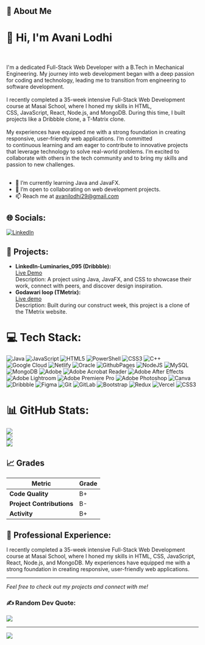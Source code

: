 ## 🚀 About Me
<h1>👋 Hi, I'm Avani Lodhi</h1><br><br> I'm a dedicated Full-Stack Web Developer with a B.Tech in Mechanical Engineering. My journey into web development began with a deep passion for coding and technology, leading me to transition from engineering to software development. <br><br>I recently completed a 35-week intensive Full-Stack Web Development course at Masai School, where I honed my skills in HTML, <br>CSS, JavaScript, React, Node.js, and MongoDB. During this time, I built projects like a Dribbble clone, a T-Matrix clone. <br><br>My experiences have equipped me with a strong foundation in creating responsive, user-friendly web applications. I’m committed <br>to continuous learning and am eager to contribute to innovative projects that leverage technology to solve real-world problems. I’m excited to collaborate with others in the tech community and to bring my skills and passion to new challenges. </br></br>

- 🌱 I’m currently learning Java and JavaFX.
- 💼 I’m open to collaborating on web development projects.
- 📫 Reach me at [avanilodhi29@gmail.com](mailto:avanilodhi29@gmail.com)


## 🌐 Socials:
[![LinkedIn](https://img.shields.io/badge/LinkedIn-%230077B5.svg?logo=linkedin&logoColor=white)](https://linkedin.com/in/https://www.linkedin.com/in/avani-lodhi/) 

## 🧩 Projects:
- **LinkedIn-Luminaries_095 (Dribbble):** </br>
      [Live Demo](https://dribbling-theta.vercel.app/) </br>
      Description: A project using Java, JavaFX, and CSS  to showcase their work, connect with peers, and discover design inspiration.
  </br>
- **Godawari loop (TMetrix):** </br>
    [Live demo](https://t-matrix.netlify.app/) </br>
    Description: Built during our construct week, this project is a clone of the TMetrix website.

# 💻 Tech Stack:
![Java](https://img.shields.io/badge/java-%23ED8B00.svg?style=for-the-badge&logo=openjdk&logoColor=white) ![JavaScript](https://img.shields.io/badge/javascript-%23323330.svg?style=for-the-badge&logo=javascript&logoColor=%23F7DF1E) ![HTML5](https://img.shields.io/badge/html5-%23E34F26.svg?style=for-the-badge&logo=html5&logoColor=white) ![PowerShell](https://img.shields.io/badge/PowerShell-%235391FE.svg?style=for-the-badge&logo=powershell&logoColor=white) ![CSS3](https://img.shields.io/badge/css3-%231572B6.svg?style=for-the-badge&logo=css3&logoColor=white) ![C++](https://img.shields.io/badge/c++-%2300599C.svg?style=for-the-badge&logo=c%2B%2B&logoColor=white) ![Google Cloud](https://img.shields.io/badge/GoogleCloud-%234285F4.svg?style=for-the-badge&logo=google-cloud&logoColor=white) ![Netlify](https://img.shields.io/badge/netlify-%23000000.svg?style=for-the-badge&logo=netlify&logoColor=#00C7B7) ![Oracle](https://img.shields.io/badge/Oracle-F80000?style=for-the-badge&logo=oracle&logoColor=white) ![GithubPages](https://img.shields.io/badge/github%20pages-121013?style=for-the-badge&logo=github&logoColor=white) ![NodeJS](https://img.shields.io/badge/node.js-6DA55F?style=for-the-badge&logo=node.js&logoColor=white) ![MySQL](https://img.shields.io/badge/mysql-4479A1.svg?style=for-the-badge&logo=mysql&logoColor=white) ![MongoDB](https://img.shields.io/badge/MongoDB-%234ea94b.svg?style=for-the-badge&logo=mongodb&logoColor=white) ![Adobe](https://img.shields.io/badge/adobe-%23FF0000.svg?style=for-the-badge&logo=adobe&logoColor=white) ![Adobe Acrobat Reader](https://img.shields.io/badge/Adobe%20Acrobat%20Reader-EC1C24.svg?style=for-the-badge&logo=Adobe%20Acrobat%20Reader&logoColor=white) ![Adobe After Effects](https://img.shields.io/badge/Adobe%20After%20Effects-9999FF.svg?style=for-the-badge&logo=Adobe%20After%20Effects&logoColor=white) ![Adobe Lightroom](https://img.shields.io/badge/Adobe%20Lightroom-31A8FF.svg?style=for-the-badge&logo=Adobe%20Lightroom&logoColor=white) ![Adobe Premiere Pro](https://img.shields.io/badge/Adobe%20Premiere%20Pro-9999FF.svg?style=for-the-badge&logo=Adobe%20Premiere%20Pro&logoColor=white) ![Adobe Photoshop](https://img.shields.io/badge/adobe%20photoshop-%2331A8FF.svg?style=for-the-badge&logo=adobe%20photoshop&logoColor=white) ![Canva](https://img.shields.io/badge/Canva-%2300C4CC.svg?style=for-the-badge&logo=Canva&logoColor=white) ![Dribbble](https://img.shields.io/badge/Dribbble-EA4C89?style=for-the-badge&logo=dribbble&logoColor=white) ![Figma](https://img.shields.io/badge/figma-%23F24E1E.svg?style=for-the-badge&logo=figma&logoColor=white) ![Git](https://img.shields.io/badge/git-%23F05033.svg?style=for-the-badge&logo=git&logoColor=white) ![GitLab](https://img.shields.io/badge/gitlab-%23181717.svg?style=for-the-badge&logo=gitlab&logoColor=white) ![Bootstrap](https://img.shields.io/badge/bootstrap-%238511FA.svg?style=for-the-badge&logo=bootstrap&logoColor=white) ![Redux](https://img.shields.io/badge/redux-%23593d88.svg?style=for-the-badge&logo=redux&logoColor=white) ![Vercel](https://img.shields.io/badge/vercel-%23000000.svg?style=for-the-badge&logo=vercel&logoColor=white) ![CSS3](https://img.shields.io/badge/css3-%231572B6.svg?style=for-the-badge&logo=css3&logoColor=white)
# 📊 GitHub Stats:
![](https://github-readme-stats.vercel.app/api?username=avanilodhi&theme=dark&hide_border=false&include_all_commits=false&count_private=true)<br/>
![](https://github-readme-streak-stats.herokuapp.com/?user=avanilodhi&theme=dark&hide_border=false)<br/>
![](https://github-readme-stats.vercel.app/api/top-langs/?username=avanilodhi&theme=dark&hide_border=false&include_all_commits=false&count_private=true&layout=compact)

## 📈 Grades

| Metric                   | Grade  |
|--------------------------|--------|
| **Code Quality**         | B+     |
| **Project Contributions**| B-     |
| **Activity**             | B+     |

## 💼 Professional Experience:
I recently completed a 35-week intensive Full-Stack Web Development course at Masai School, where I honed my skills in HTML, CSS, JavaScript, React, Node.js, and MongoDB. My experiences have equipped me with a strong foundation in creating responsive, user-friendly web applications.




---

*Feel free to check out my projects and connect with me!*

### ✍️ Random Dev Quote:
![](https://quotes-github-readme.vercel.app/api?type=horizontal&theme=dark)



---
[![](https://visitcount.itsvg.in/api?id=avanilodhi&icon=2&color=1)](https://visitcount.itsvg.in)

<!-- Proudly created with GPRM ( https://gprm.itsvg.in ) -->
<!---
avanilodhi/avanilodhi is a ✨ special ✨ repository because its `README.md` (this file) appears on your GitHub profile.
You can click the Preview link to take a look at your changes.
--->

